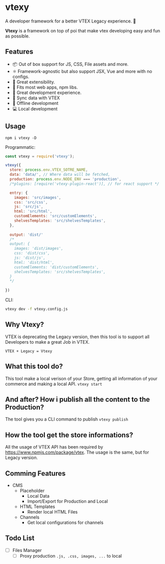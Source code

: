 # vtexy
A developer framework for a better VTEX Legacy experience. :rocket:

**Vtexy** is a framework on top of poi that make vtex developing easy and fun as possible.

## Features
- 📦 Out of box support for JS, CSS, File assets and more.
- ⚛ Framework-agnostic but also support JSX, Vue and more with no configs.
- 🔌 Great extensibility.
- 🐙 Fits most web apps, npm libs.
- 🚨 Great development experience.
- 📡 Sync data with VTEX
- 📴 Offline development
- 💻 Local development


## Usage
`npm i vtexy -D`

Programmatic:
``` javascript
const vtexy = require('vtexy');

vtexy({
  store: process.env.VTEX_SOTRE_NAME,
  data: 'data/', // Where data will be fetched,
  production: process.env.NODE_ENV === 'production',
  /*plugins: [require('vtexy-plugin-react')], // for react support */

  entry: {
    images: 'src/images',
    css: 'src/css',
    js: 'src/js',
    html: 'src/html',
    customElements: 'src/customElements',
    shelvesTemplates: 'src/shelvesTemplates',
  },
  
  output: 'dist/'
  /*
  output: {
    images: 'dist/images',
    css: 'dist/css',
    js: 'dist/js',
    html: 'dist/html',
    customElements: 'dist/customElements',
    shelvesTemplates: 'src/shelvesTemplates',
  }
  */
  
})

```

CLI:
``` bash
vtexy dev -f vtexy.config.js
```

## Why Vtexy?
VTEX is deprecating the Legacy version, then this tool is to support all Developers to make a great Job in VTEX.

`VTEX + Legacy = Vtexy`

## What this tool do?
This tool make a local verison of your Store, getting all information of your commerce and making a local API.
`vtexy start`

## And after? How i publish all the content to the Production?
The tool gives you a CLI command to publish
`vtexy publish`

## How the tool get the store informations?
All the usage of VTEX API has been required by https://www.npmjs.com/package/vtex.
The usage is the same, but for Legacy version.

## Comming Features
- CMS
  - Placeholder
    - Local Data
    - Import/Export for Production and Local
  - HTML Templates
    - Render local HTML Files
  - Channels
    - Get local configurations for channels

## Todo List
- [ ] Files Manager
  - [ ] Proxy production `.js, .css, images, ...` to local
